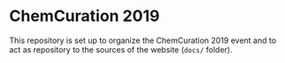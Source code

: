 # ChemCuration 2019

This repository is set up to organize the ChemCuration 2019 event and to
act as repository to the sources of the website (`docs/` folder).
